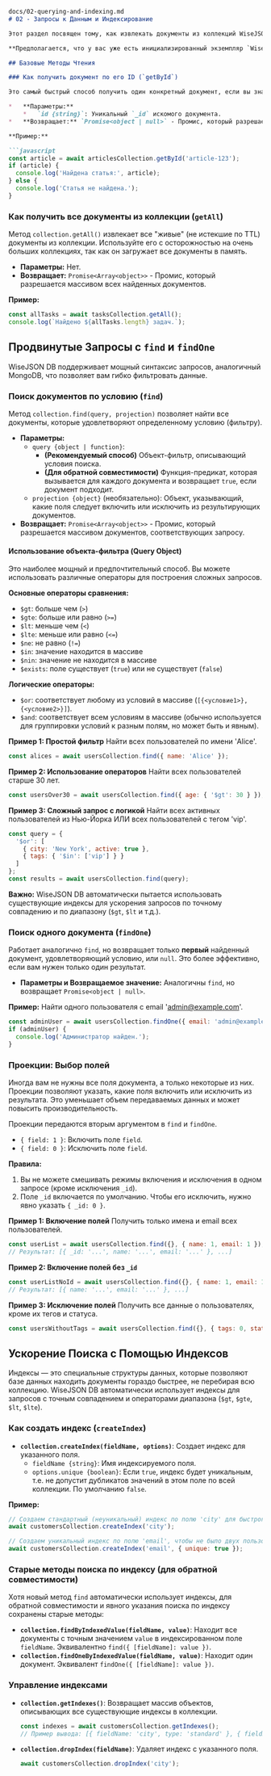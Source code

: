 ```markdown
docs/02-querying-and-indexing.md
# 02 - Запросы к Данным и Индексирование

Этот раздел посвящен тому, как извлекать документы из коллекций WiseJSON DB. Мы рассмотрим как базовый поиск по ID, так и продвинутые запросы с фильтрами и использованием индексов для ускорения операций.

**Предполагается, что у вас уже есть инициализированный экземпляр `WiseJSON` (переменная `db`) и получен экземпляр коллекции с дождавшимся `initPromise` (переменная `collection`), как описано в разделе `00-introduction-and-setup.md`.**

## Базовые Методы Чтения

### Как получить документ по его ID (`getById`)

Это самый быстрый способ получить один конкретный документ, если вы знаете его уникальный идентификатор `_id`.

*   **Параметры:**
    *   `id {string}`: Уникальный `_id` искомого документа.
*   **Возвращает:** `Promise<object | null>` - Промис, который разрешается объектом найденного документа. Если документ с таким `id` не существует или его срок жизни (TTL) истек, промис разрешается значением `null`.

**Пример:**

```javascript
const article = await articlesCollection.getById('article-123');
if (article) {
  console.log('Найдена статья:', article);
} else {
  console.log('Статья не найдена.');
}
```

### Как получить все документы из коллекции (`getAll`)

Метод `collection.getAll()` извлекает все "живые" (не истекшие по TTL) документы из коллекции. Используйте его с осторожностью на очень больших коллекциях, так как он загружает все документы в память.

*   **Параметры:** Нет.
*   **Возвращает:** `Promise<Array<object>>` - Промис, который разрешается массивом всех найденных документов.

**Пример:**

```javascript
const allTasks = await tasksCollection.getAll();
console.log(`Найдено ${allTasks.length} задач.`);
```

## Продвинутые Запросы с `find` и `findOne`

WiseJSON DB поддерживает мощный синтаксис запросов, аналогичный MongoDB, что позволяет вам гибко фильтровать данные.

### Поиск документов по условию (`find`)

Метод `collection.find(query, projection)` позволяет найти все документы, которые удовлетворяют определенному условию (фильтру).

*   **Параметры:**
    *   `query {object | function}`:
        *   **(Рекомендуемый способ)** Объект-фильтр, описывающий условия поиска.
        *   **(Для обратной совместимости)** Функция-предикат, которая вызывается для каждого документа и возвращает `true`, если документ подходит.
    *   `projection {object}` (необязательно): Объект, указывающий, какие поля следует включить или исключить из результирующих документов.
*   **Возвращает:** `Promise<Array<object>>` - Промис, который разрешается массивом документов, соответствующих запросу.

#### Использование объекта-фильтра (Query Object)

Это наиболее мощный и предпочтительный способ. Вы можете использовать различные операторы для построения сложных запросов.

**Основные операторы сравнения:**
*   `$gt`: больше чем (`>`)
*   `$gte`: больше или равно (`>=`)
*   `$lt`: меньше чем (`<`)
*   `$lte`: меньше или равно (`<=`)
*   `$ne`: не равно (`!=`)
*   `$in`: значение находится в массиве
*   `$nin`: значение не находится в массиве
*   `$exists`: поле существует (`true`) или не существует (`false`)

**Логические операторы:**
*   `$or`: соответствует любому из условий в массиве (`[{<условие1>}, {<условие2>}]`).
*   `$and`: соответствует всем условиям в массиве (обычно используется для группировки условий к разным полям, но может быть и явным).

**Пример 1: Простой фильтр**
Найти всех пользователей по имени 'Alice'.
```javascript
const alices = await usersCollection.find({ name: 'Alice' });
```

**Пример 2: Использование операторов**
Найти всех пользователей старше 30 лет.
```javascript
const usersOver30 = await usersCollection.find({ age: { '$gt': 30 } });
```

**Пример 3: Сложный запрос с логикой**
Найти всех активных пользователей из Нью-Йорка ИЛИ всех пользователей с тегом 'vip'.
```javascript
const query = {
  '$or': [
    { city: 'New York', active: true },
    { tags: { '$in': ['vip'] } }
  ]
};
const results = await usersCollection.find(query);
```
**Важно:** WiseJSON DB автоматически пытается использовать существующие индексы для ускорения запросов по точному совпадению и по диапазону (`$gt`, `$lt` и т.д.).

### Поиск одного документа (`findOne`)

Работает аналогично `find`, но возвращает только **первый** найденный документ, удовлетворяющий условию, или `null`. Это более эффективно, если вам нужен только один результат.

*   **Параметры и Возвращаемое значение:** Аналогичны `find`, но возвращает `Promise<object | null>`.

**Пример:**
Найти одного пользователя с email 'admin@example.com'.
```javascript
const adminUser = await usersCollection.findOne({ email: 'admin@example.com' });
if (adminUser) {
  console.log('Администратор найден.');
}
```

### Проекции: Выбор полей

Иногда вам не нужны все поля документа, а только некоторые из них. Проекции позволяют указать, какие поля включить или исключить из результата. Это уменьшает объем передаваемых данных и может повысить производительность.

Проекции передаются вторым аргументом в `find` и `findOne`.
*   `{ field: 1 }`: Включить поле `field`.
*   `{ field: 0 }`: Исключить поле `field`.

**Правила:**
1.  Вы не можете смешивать режимы включения и исключения в одном запросе (кроме исключения `_id`).
2.  Поле `_id` включается по умолчанию. Чтобы его исключить, нужно явно указать `{ _id: 0 }`.

**Пример 1: Включение полей**
Получить только имена и email всех пользователей.
```javascript
const userList = await usersCollection.find({}, { name: 1, email: 1 });
// Результат: [{ _id: '...', name: '...', email: '...' }, ...]
```

**Пример 2: Включение полей без `_id`**
```javascript
const userListNoId = await usersCollection.find({}, { name: 1, email: 1, _id: 0 });
// Результат: [{ name: '...', email: '...' }, ...]
```

**Пример 3: Исключение полей**
Получить все данные о пользователях, кроме их тегов и статуса.
```javascript
const usersWithoutTags = await usersCollection.find({}, { tags: 0, status: 0 });
```

## Ускорение Поиска с Помощью Индексов

Индексы — это специальные структуры данных, которые позволяют базе данных находить документы гораздо быстрее, не перебирая всю коллекцию. WiseJSON DB автоматически использует индексы для запросов с точным совпадением и операторами диапазона (`$gt`, `$gte`, `$lt`, `$lte`).

### Как создать индекс (`createIndex`)

*   **`collection.createIndex(fieldName, options)`**: Создает индекс для указанного поля.
    *   `fieldName {string}`: Имя индексируемого поля.
    *   `options.unique {boolean}`: Если `true`, индекс будет уникальным, т.е. не допустит дубликатов значений в этом поле по всей коллекции. По умолчанию `false`.

**Пример:**
```javascript
// Создаем стандартный (неуникальный) индекс по полю 'city' для быстрого поиска по городам
await customersCollection.createIndex('city');

// Создаем уникальный индекс по полю 'email', чтобы не было двух пользователей с одинаковым email
await customersCollection.createIndex('email', { unique: true });
```

### Старые методы поиска по индексу (для обратной совместимости)

Хотя новый метод `find` автоматически использует индексы, для обратной совместимости и явного указания поиска по индексу сохранены старые методы:

*   **`collection.findByIndexedValue(fieldName, value)`**: Находит все документы с точным значением `value` в индексированном поле `fieldName`. Эквивалентно `find({ [fieldName]: value })`.
*   **`collection.findOneByIndexedValue(fieldName, value)`**: Находит один документ. Эквивалент `findOne({ [fieldName]: value })`.

### Управление индексами

*   **`collection.getIndexes()`**: Возвращает массив объектов, описывающих все существующие индексы в коллекции.
    ```javascript
    const indexes = await customersCollection.getIndexes();
    // Пример вывода: [{ fieldName: 'city', type: 'standard' }, { fieldName: 'email', type: 'unique' }]
    ```
*   **`collection.dropIndex(fieldName)`**: Удаляет индекс с указанного поля.
    ```javascript
    await customersCollection.dropIndex('city');
    ```